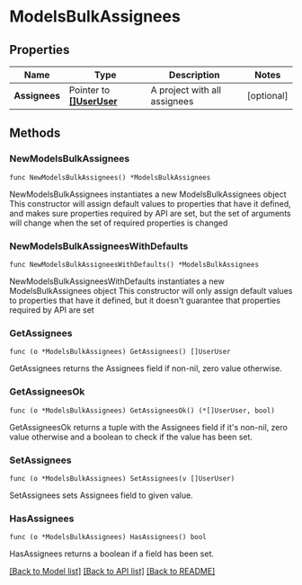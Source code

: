 # ModelsBulkAssignees

## Properties

Name | Type | Description | Notes
------------ | ------------- | ------------- | -------------
**Assignees** | Pointer to [**[]UserUser**](UserUser.md) | A project with all assignees | [optional] 

## Methods

### NewModelsBulkAssignees

`func NewModelsBulkAssignees() *ModelsBulkAssignees`

NewModelsBulkAssignees instantiates a new ModelsBulkAssignees object
This constructor will assign default values to properties that have it defined,
and makes sure properties required by API are set, but the set of arguments
will change when the set of required properties is changed

### NewModelsBulkAssigneesWithDefaults

`func NewModelsBulkAssigneesWithDefaults() *ModelsBulkAssignees`

NewModelsBulkAssigneesWithDefaults instantiates a new ModelsBulkAssignees object
This constructor will only assign default values to properties that have it defined,
but it doesn't guarantee that properties required by API are set

### GetAssignees

`func (o *ModelsBulkAssignees) GetAssignees() []UserUser`

GetAssignees returns the Assignees field if non-nil, zero value otherwise.

### GetAssigneesOk

`func (o *ModelsBulkAssignees) GetAssigneesOk() (*[]UserUser, bool)`

GetAssigneesOk returns a tuple with the Assignees field if it's non-nil, zero value otherwise
and a boolean to check if the value has been set.

### SetAssignees

`func (o *ModelsBulkAssignees) SetAssignees(v []UserUser)`

SetAssignees sets Assignees field to given value.

### HasAssignees

`func (o *ModelsBulkAssignees) HasAssignees() bool`

HasAssignees returns a boolean if a field has been set.


[[Back to Model list]](../README.md#documentation-for-models) [[Back to API list]](../README.md#documentation-for-api-endpoints) [[Back to README]](../README.md)


